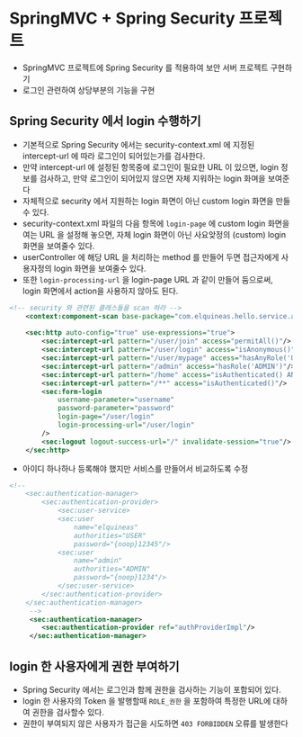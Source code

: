 # SpringMVC + Spring Security 프로젝트
- SpringMVC 프로젝트에 Spring Security 를 적용하여 보안 서버 프로젝트 구현하기
- 로그인 관련하여 상당부분의 기능을 구현

## Spring Security 에서 login 수행하기
- 기본적으로 Spring Security 에서는 security-context.xml 에 지정된 intercept-url 에 따라
  로그인이 되어있는가를 검사한다.
- 만약 intercept-url 에 설정된 항목중에 로그인이 필요한 URL 이 있으면, login 정보를 검사하고,
  만약 로그인이 되어있지 않으면 자체 지워하는 login 화며을 보여준다
- 자체적으로 security 에서 지원하는 login 화면이 아닌 custom login 화면을 만들수 있다.
- security-context.xml 파일의 다음 항목에 `login-page` 에 custom login 화면을 여는 URL 을
  설정해 놓으면, 자체 login 화면이 아닌 사요앚정의 (custom) login 화면을 보여줄수 있다.
- userController 에 해당 URL 을 처리하는 method 를 만들어 두면 접근자에게 사용자정의 login 화면을
  보여줄수 있다.
- 또한 `login-processing-url` 을 login-page URL 과 같이 만들어 둠으로써, login 화면에서 action을
  사용하지 않아도 된다.
```xml
<!-- security 와 관련된 클래스들을 scan 하라 -->
	<context:component-scan base-package="com.elquineas.hello.service.auth"/>
	
	<sec:http auto-config="true" use-expressions="true">
		<sec:intercept-url pattern="/user/join" access="permitAll()"/>
		<sec:intercept-url pattern="/user/login" access="isAnonymous()"/>
		<sec:intercept-url pattern="/user/mypage" access="hasAnyRole('USER','ADMIN')"/>
		<sec:intercept-url pattern="/admin" access="hasRole('ADMIN')"/>
		<sec:intercept-url pattern="/home" access="isAuthenticated() AND hasRole('USER','ADMIN')"/>
		<sec:intercept-url pattern="/**" access="isAuthenticated()"/>
		<sec:form-login
			username-parameter="username"
			password-parameter="password"
			login-page="/user/login"
			login-processing-url="/user/login"
		/>
		<sec:logout logout-success-url="/" invalidate-session="true"/>
	</sec:http>
```

- 아이디 하나하나 등록해야 했지만 서비스를 만들어서 비교하도록 수정
```xml
<!-- 
	<sec:authentication-manager>
		<sec:authentication-provider>
			<sec:user-service>
			<sec:user 
				name="elquineas" 
				authorities="USER" 
				password="{noop}12345"/>
			<sec:user 
				name="admin" 
				authorities="ADMIN" 
				password="{noop}1234"/>
			</sec:user-service>
		</sec:authentication-provider>
	</sec:authentication-manager>
	 -->
	 <sec:authentication-manager>
		<sec:authentication-provider ref="authProviderImpl"/>
	 </sec:authentication-manager>
```

## login 한 사용자에게 권한 부여하기
- Spring Security 에서는 로그인과 함께 권한을 검사하는 기능이 포함되어 있다.
- login 한 사용자의 Token 을 발행할때 `ROLE_권한` 을 포함하여 특정한 URL에 대하여 권한을 검사할수 있다.
- 권한이 부여되지 않은 사용자가 접근을 시도하면 `403 FORBIDDEN` 오류를 발생한다